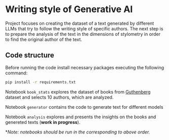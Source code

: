 # Writing style of Generative AI

Project focuses on creating the dataset of a text generated by different LLMs that try to follow the writing style of specific authors. The next step is to prepare the analysis of the text in the dimensions of stylometry in order to find the original author of the text.

## Code structure

Before running the code install necessary packages executing the following command:

```bash
pip install -r requirements.txt
```

Notebook `book_stats` explores the dataset of books from [Guthenberg](https://aclanthology.org/E14-3011/) dataset and selects 10 authors, which are analyzed.

Notebook `generator` contains the code to generate text for different models

Notebook `analysis` explores and presents the insights on the books and genereted texts (**work in progress**).

**Note: notebooks should be run in the corresponding to above order.*